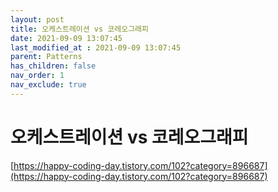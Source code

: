```yaml
---
layout: post
title: 오케스트레이션 vs 코레오그래피
date: 2021-09-09 13:07:45
last_modified_at : 2021-09-09 13:07:45
parent: Patterns
has_children: false
nav_order: 1
nav_exclude: true
---
```


# 오케스트레이션 vs 코레오그래피

[https://happy-coding-day.tistory.com/102?category=896687](https://happy-coding-day.tistory.com/102?category=896687)
